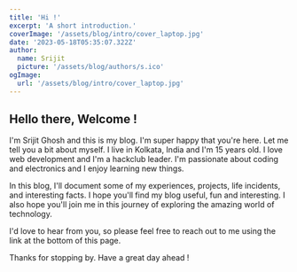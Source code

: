 ```yaml
---
title: 'Hi !'
excerpt: 'A short introduction.'
coverImage: '/assets/blog/intro/cover_laptop.jpg'
date: '2023-05-18T05:35:07.322Z'
author:
  name: Srijit
  picture: '/assets/blog/authors/s.ico'
ogImage:
  url: '/assets/blog/intro/cover_laptop.jpg'
---
```


## Hello there, Welcome !

I'm Srijit Ghosh and this is my blog. I'm super happy that you're here. Let me tell you a bit about myself. I live in Kolkata, India and I'm 15 years old. I love web development and I'm a hackclub leader. I'm passionate about coding and electronics and I enjoy learning new things.

In this blog, I'll document some of my experiences, projects, life incidents, and interesting facts. I hope you'll find my blog useful, fun and interesting. I also hope you'll join me in this journey of exploring the amazing world of technology.

I'd love to hear from you, so please feel free to reach out to me using the link at the bottom of this page. 

Thanks for stopping by. Have a great day ahead !
